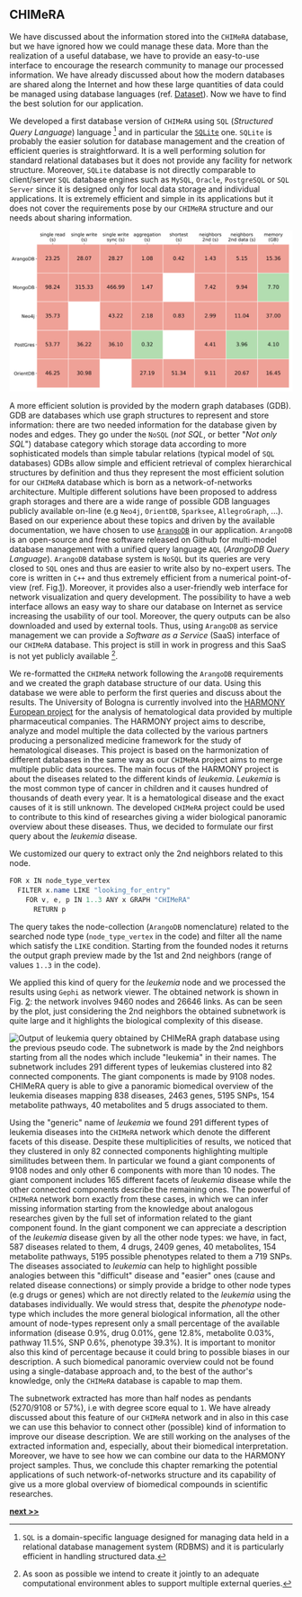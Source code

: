 ## CHIMeRA

We have discussed about the information stored into the `CHIMeRA` database, but we have ignored how we could manage these data.
More than the realization of a useful database, we have to provide an easy-to-use interface to encourage the research community to manage our processed information.
We have already discussed about how the modern databases are shared along the Internet and how these large quantities of data could be managed using database languages (ref. [Dataset](./Dataset.md)).
Now we have to find the best solution for our application.

We developed a first database version of `CHIMeRA` using `SQL` (*Structured Query Language*) language [^1] and in particular the [`SQLite`](https://www.sqlite.org/index.html) one.
`SQLite` is probably the easier solution for database management and the creation of efficient queries is straightforward.
It is a well performing solution for standard relational databases but it does not provide any facility for network structure.
Moreover, `SQLite` database is not directly comparable to client/server `SQL` database engines such as `MySQL`, `Oracle`, `PostgreSQL` or `SQL Server` since it is designed only for local data storage and individual applications.
It is extremely efficient and simple in its applications but it does not cover the requirements pose by our `CHIMeRA` structure and our needs about sharing information.

![`NoSQL` Performance Benchmark 2018 (source [here](https://www.arangodb.com/2018/02/nosql-performance-benchmark-2018-mongodb-postgresql-orientdb-neo4j-arangodb/)). Absolute & normalize results for ArangoDBD, MongoDB, Neo4j and OrientDB. Comparison of time-performances using different (common) `NoSQL` queries.](../../../../img/arango_perf.svg)

A more efficient solution is provided by the modern graph databases (GDB).
GDB are databases which use graph structures to represent and store information: there are two needed information for the database given by nodes and edges.
They go under the `NoSQL` (*not SQL*, or better "*Not only SQL*") database category which storage data according to more sophisticated models than simple tabular relations (typical model of `SQL` databases)
GDBs allow simple and efficient retrieval of complex hierarchical structures by definition and thus they represent the most efficient solution for our `CHIMeRA` database which is born as a network-of-networks architecture.
Multiple different solutions have been proposed to address graph storages and there are a wide range of possible GDB languages publicly available on-line (e.g `Neo4j`, `OrientDB`, `Sparksee`, `AllegroGraph`, ...).
Based on our experience about these topics and driven by the available documentation, we have chosen to use [`ArangoDB`](https://www.arangodb.com/) in our application.
`ArangoDB` is an open-source and free software released on Github for multi-model database management with a unified query language `AQL` (*ArangoDB Query Language*).
`ArangoDB` database system is `NoSQL` but its queries are very closed to `SQL` ones and thus are easier to write also by no-expert users.
The core is written in `C++` and thus extremely efficient from a numerical point-of-view (ref. Fig.[1](../../../../img/arango_perf.svg)).
Moreover, it provides also a user-friendly web interface for network visualization and query development.
The possibility to have a web interface allows an easy way to share our database on Internet as service increasing the usability of our tool.
Moreover, the query outputs can be also downloaded and used by external tools.
Thus, using `ArangoDB` as service management we can provide a *Software as a Service* (SaaS) interface of our `CHIMeRA` database.
This project is still in work in progress and this SaaS is not yet publicly available [^2].

We re-formatted the `CHIMeRA` network following the `ArangoDB` requirements and we created the graph database structure of our data.
Using this database we were able to perform the first queries and discuss about the results.
The University of Bologna is currently involved into the [HARMONY European project](https://www.harmony-alliance.eu/) for the analysis of hematological data provided by multiple pharmaceutical companies.
The HARMONY project aims to describe, analyze and model multiple the data collected by the various partners producing a personalized medicine framework for the study of hematological diseases.
This project is based on the harmonization of different databases in the same way as our `CHIMeRA` project aims to merge multiple public data sources.
The main focus of the HARMONY project is about the diseases related to the different kinds of *leukemia*.
*Leukemia* is the most common type of cancer in children and it causes hundred of thousands of death every year.
It is a hematological disease and the exact causes of it is still unknown.
The developed `CHIMeRA` project could be used to contribute to this kind of researches giving a wider biological panoramic overview about these diseases.
Thus, we decided to formulate our first query about the *leukemia* disease.

We customized our query to extract only the 2nd neighbors related to this node.

```java
FOR x IN node_type_vertex
  FILTER x.name LIKE "looking_for_entry"
    FOR v, e, p IN 1..3 ANY x GRAPH "CHIMeRA"
      RETURN p
```

The query takes the node-collection (`ArangoDB` nomenclature) related to the searched node type (`node_type_vertex` in the code) and filter all the name which satisfy the `LIKE` condition.
Starting from the founded nodes it returns the output graph preview made by the 1st and 2nd neighbors (range of values `1..3` in the code).

We applied this kind of query for the *leukemia* node and we processed the results using `Gephi` as network viewer.
The obtained network is shown in Fig. [2](../../../../img/leukemia.png): the network involves 9460 nodes and 26646 links.
As can be seen by the plot, just considering the 2nd neighbors the obtained subnetwork is quite large and it highlights the biological complexity of this disease.

![Output of *leukemia* query obtained by `CHIMeRA` graph database using the previous pseudo code. The subnetwork is made by the 2nd neighbors starting from all the nodes which include "leukemia" in their names. The subnetwork includes 291 different types of leukemias clustered into 82 connected components. The giant components is made by 9108 nodes. `CHIMeRA` query is able to give a panoramic biomedical overview of the *leukemia* diseases mapping 838 diseases, 2463 genes, 5195 SNPs, 154 metabolite pathways, 40 metabolites and 5 drugs associated to them.](../../../../img/leukemia.png)

Using the "generic" name of *leukemia* we found 291 different types of leukemia diseases into the `CHIMeRA` network which denote the different facets of this disease.
Despite these multiplicities of results, we noticed that they clustered in only 82 connected components highlighting multiple similitudes between them.
In particular we found a giant components of 9108 nodes and only other 6 components with more than 10 nodes.
The giant component includes 165 different facets of *leukemia* disease while the other connected components describe the remaining ones.
The powerful of `CHIMeRA` network born exactly from these cases, in which we can infer missing information starting from the knowledge about analogous researches given by the full set of information related to the giant component found.
In the giant component we can appreciate a description of the *leukemia* disease given by all the other node types: we have, in fact, 587 diseases related to them, 4 drugs, 2409 genes, 40 metabolites, 154 metabolite pathways, 5195 possible phenotypes related to them a 719 SNPs.
The diseases associated to *leukemia* can help to highlight possible analogies between this "difficult" disease and "easier" ones (cause and related disease connections) or simply provide a bridge to other node types (e.g drugs or genes) which are not directly related to the *leukemia* using the databases individually.
We would stress that, despite the *phenotype* node-type which includes the more general biological information, all the other amount of node-types represent only a small percentage of the available information (disease 0.9%, drug 0.01%, gene 12.8%, metabolite 0.03%, pathway 11.5%, SNP 0.6%, phenotype 39.3%).
It is important to monitor also this kind of percentage because it could bring to possible biases in our description.
A such biomedical panoramic overview could not be found using a single-database approach and, to the best of the author's knowledge, only the `CHIMeRA` database is capable to map them.

The subnetwork extracted has more than half nodes as pendants (5270/9108 or 57%), i.e with degree score equal to `1`.
We have already discussed about this feature of our `CHIMeRA` network and in also in this case we can use this behavior to connect other (possible) kind of information to improve our disease description.
We are still working on the analyses of the extracted information and, especially, about their biomedical interpretation.
Moreover, we have to see how we can combine our data to the HARMONY project samples.
Thus, we conclude this chapter remarking the potential applications of such network-of-networks structure and its capability of give us a more global overview of biomedical compounds in scientific researches.


[^1]: `SQL` is a domain-specific language designed for managing data held in a relational database management system (RDBMS) and it is particularly efficient in handling structured data.

[^2]: As soon as possible we intend to create it jointly to an adequate computational environment ables to support multiple external queries.



[**next >>**](../../Conclusions.md)



